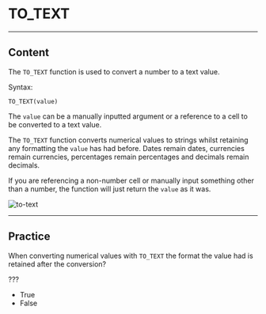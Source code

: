 ﻿---
author: Stefan-Stojanovic

aspects:
  - workout

type: normal

category: how to

---

# TO_TEXT

---
## Content

The `TO_TEXT` function is used to convert a number to a text value.

Syntax:
```plain-text
TO_TEXT(value)
```

The `value` can be a manually inputted argument or a reference to a cell to be converted to a text value.

The `TO_TEXT` function converts numerical values to strings whilst retaining any formatting the `value` has had before. Dates remain dates, currencies remain currencies, percentages remain percentages and decimals remain decimals.

If you are referencing a non-number cell or manually input something other than a number, the function will just return the `value` as it was.

![to-text](https://img.enkipro.com/4016a209f3f15c9f15ac2da1c277d622.png)


---
## Practice

When converting numerical values with `TO_TEXT` the format the value had is retained after the conversion?

???

- True 
- False